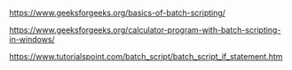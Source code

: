 https://www.geeksforgeeks.org/basics-of-batch-scripting/

https://www.geeksforgeeks.org/calculator-program-with-batch-scripting-in-windows/

https://www.tutorialspoint.com/batch_script/batch_script_if_statement.htm
